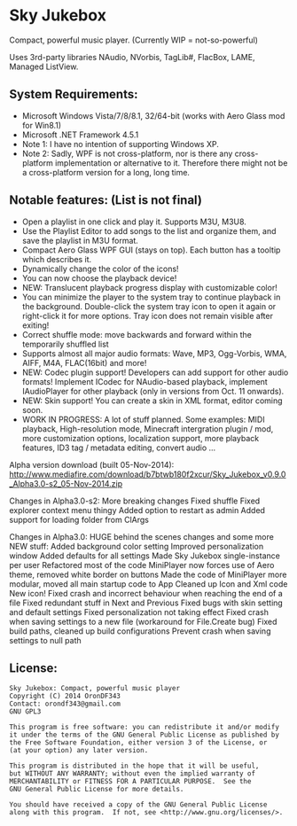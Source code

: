 Sky Jukebox
===========

Compact, powerful music player. (Currently WIP = not-so-powerful)

Uses 3rd-party libraries NAudio, NVorbis, TagLib#, FlacBox, LAME, Managed ListView.

System Requirements:
--------------------
  * Microsoft Windows Vista/7/8/8.1, 32/64-bit (works with Aero Glass mod for Win8.1)
  * Microsoft .NET Framework 4.5.1
  * Note 1: I have no intention of supporting Windows XP.
  * Note 2: Sadly, WPF is not cross-platform, nor is there any cross-platform implementation or alternative to it. Therefore there might not be a cross-platform version for a long, long time.

Notable features: (List is not final)
-----------------
  * Open a playlist in one click and play it. Supports M3U, M3U8.
  * Use the Playlist Editor to add songs to the list and organize them, and save the playlist in M3U format.
  * Compact Aero Glass WPF GUI (stays on top). Each button has a tooltip which describes it.
  * Dynamically change the color of the icons!
  * You can now choose the playback device!
  * NEW: Translucent playback progress display with customizable color!
  * You can minimize the player to the system tray to continue playback in the background.
    Double-click the system tray icon to open it again or right-click it for more options.
    Tray icon does not remain visible after exiting!
  * Correct shuffle mode: move backwards and forward within the temporarily shuffled list
  * Supports almost all major audio formats: Wave, MP3, Ogg-Vorbis, WMA, AIFF, M4A, FLAC(16bit) and more!
  * NEW: Codec plugin support! Developers can add support for other audio formats! Implement ICodec for NAudio-based playback, implement IAudioPlayer for other playback (only in versions from Oct. 11 onwards).
  * NEW: Skin support! You can create a skin in XML format, editor coming soon.
  * WORK IN PROGRESS: A lot of stuff planned. Some examples: MIDI playback, High-resolution mode, Minecraft intergration plugin / mod, more customization options, localization support, more playback features, ID3 tag / metadata editing, convert audio ...

Alpha version download (built 05-Nov-2014): http://www.mediafire.com/download/b7btwb180f2xcur/Sky_Jukebox_v0.9.0_Alpha3.0-s2_05-Nov-2014.zip

Changes in Alpha3.0-s2: More breaking changes
Fixed shuffle
Fixed explorer context menu thingy
Added option to restart as admin
Added support for loading folder from ClArgs

Changes in Alpha3.0: HUGE behind the scenes changes and some more NEW stuff:
Added background color setting
Improved personalization window
Added defaults for all settings
Made Sky Jukebox single-instance per user
Refactored most of the code
MiniPlayer now forces use of Aero theme, removed white border on buttons
Made the code of MiniPlayer more modular, moved all main startup code to App
Cleaned up Icon and Xml code
New icon!
Fixed crash and incorrect behaviour when reaching the end of a file
Fixed redundant stuff in Next and Previous
Fixed bugs with skin setting and default settings
Fixed personalization not taking effect
Fixed crash when saving settings to a new file (workaround for File.Create bug)
Fixed build paths, cleaned up build configurations
Prevent crash when saving settings to null path


License:
--------

	Sky Jukebox: Compact, powerful music player
	Copyright (C) 2014 OronDF343
	Contact: orondf343@gmail.com
	GNU GPL3
	
	This program is free software: you can redistribute it and/or modify
	it under the terms of the GNU General Public License as published by
	the Free Software Foundation, either version 3 of the License, or
	(at your option) any later version.
	
	This program is distributed in the hope that it will be useful,
	but WITHOUT ANY WARRANTY; without even the implied warranty of
	MERCHANTABILITY or FITNESS FOR A PARTICULAR PURPOSE.  See the
	GNU General Public License for more details.
	
	You should have received a copy of the GNU General Public License
	along with this program.  If not, see <http://www.gnu.org/licenses/>.
